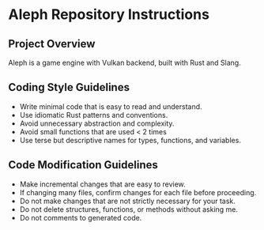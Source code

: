 # Aleph Repository Instructions

## Project Overview
Aleph is a game engine with Vulkan backend, built with Rust and Slang.

## Coding Style Guidelines
- Write minimal code that is easy to read and understand.
- Use idiomatic Rust patterns and conventions.
- Avoid unnecessary abstraction and complexity.
- Avoid small functions that are used < 2 times
- Use terse but descriptive names for types, functions, and variables.

## Code Modification Guidelines
- Make incremental changes that are easy to review.
- If changing many files, confirm changes for each file before proceeding.
- Do not make changes that are not strictly necessary for your task.
- Do not delete structures, functions, or methods without asking me.
- Do not comments to generated code.
